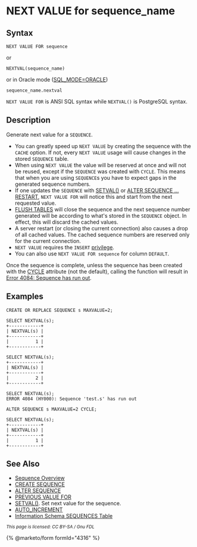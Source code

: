 # NEXT VALUE for sequence\_name

## Syntax

```
NEXT VALUE FOR sequence
```

or

```
NEXTVAL(sequence_name)
```

or in Oracle mode ([SQL\_MODE=ORACLE](../../../../server-management/variables-and-modes/sql-mode.md))

```
sequence_name.nextval
```

`NEXT VALUE FOR` is ANSI SQL syntax while `NEXTVAL()` is PostgreSQL syntax.

## Description

Generate next value for a `SEQUENCE`.

* You can greatly speed up `NEXT VALUE` by creating the sequence with the `CACHE` option. If not, every `NEXT VALUE` usage will cause changes in the stored `SEQUENCE` table.
* When using `NEXT VALUE` the value will be reserved at once and will not be reused, except if the `SEQUENCE` was created with `CYCLE`. This means that when you are using `SEQUENCE`s you have to expect gaps in the generated sequence numbers.
* If one updates the `SEQUENCE` with [SETVAL()](setval.md) or [ALTER SEQUENCE ... RESTART](../alter-sequence.md), `NEXT VALUE FOR` will notice this and start from the next requested value.
* [FLUSH TABLES](../../../sql-statements/administrative-sql-statements/flush-commands/flush.md) will close the sequence and the next sequence number generated will be according to what's stored in the `SEQUENCE` object. In effect, this will discard the cached values.
* A server restart (or closing the current connection) also causes a drop of all cached values. The cached sequence numbers are reserved only for the current connection.
* `NEXT VALUE` requires the `INSERT` [privilege](../../../sql-statements/account-management-sql-statements/grant.md).
* You can also use `NEXT VALUE FOR sequence` for column `DEFAULT`.

Once the sequence is complete, unless the sequence has been created with the [CYCLE](../create-sequence.md#cycle-nocycle) attribute (not the default), calling the function will result in [Error 4084: Sequence has run out](broken-reference).

## Examples

```
CREATE OR REPLACE SEQUENCE s MAXVALUE=2;

SELECT NEXTVAL(s);
+------------+
| NEXTVAL(s) |
+------------+
|          1 |
+------------+

SELECT NEXTVAL(s);
+------------+
| NEXTVAL(s) |
+------------+
|          2 |
+------------+

SELECT NEXTVAL(s);
ERROR 4084 (HY000): Sequence 'test.s' has run out

ALTER SEQUENCE s MAXVALUE=2 CYCLE;

SELECT NEXTVAL(s);
+------------+
| NEXTVAL(s) |
+------------+
|          1 |
+------------+
```

## See Also

* [Sequence Overview](../sequence-overview.md)
* [CREATE SEQUENCE](../create-sequence.md)
* [ALTER SEQUENCE](../alter-sequence.md)
* [PREVIOUS VALUE FOR](previous-value-for-sequence_name.md)
* [SETVAL()](setval.md). Set next value for the sequence.
* [AUTO\_INCREMENT](../../../data-types/auto_increment.md)
* [Information Schema SEQUENCES Table](../../../sql-statements/administrative-sql-statements/system-tables/information-schema/information-schema-tables/information-schema-sequences-table.md)

<sub>_This page is licensed: CC BY-SA / Gnu FDL_</sub>

{% @marketo/form formId="4316" %}
